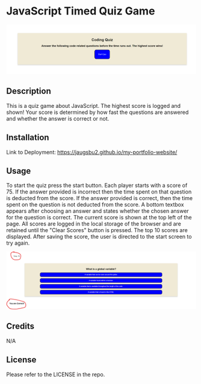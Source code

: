 # JavaScript Timed Quiz Game

![start-screen](/assets/images/start-screen.png)

## Description

This is a quiz game about JavaScript. The highest score is logged and shown! Your score is determined by how fast the questions are answered and whether the answer is correct or not.

## Installation

Link to Deployment: https://jaugsbu2.github.io/my-portfolio-website/

## Usage

To start the quiz press the start button. Each player starts with a score of 75. If the answer provided is incorrect then the time spent on that question is deducted from the score. If the answer provided is correct, then the time spent on the question is not deducted from the score. A bottom textbox appears after choosing an answer and states whether the chosen answer for the question is correct. The current score is shown at the top left of the page. All scores are logged in the local storage of the browser and are retained until the "Clear Scores" button is pressed. The top 10 scores are displayed. After saving the score, the user is directed to the start screen to try again.

![start-screen](/assets/images/question-screen.png)

## Credits

N/A

## License

Please refer to the LICENSE in the repo.